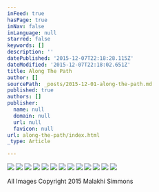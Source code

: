 ```yaml
---
inFeed: true
hasPage: true
inNav: false
inLanguage: null
starred: false
keywords: []
description: ''
datePublished: '2015-12-07T22:18:28.115Z'
dateModified: '2015-12-07T22:18:02.651Z'
title: Along The Path
author: []
sourcePath: _posts/2015-12-01-along-the-path.md
published: true
authors: []
publisher:
  name: null
  domain: null
  url: null
  favicon: null
url: along-the-path/index.html
_type: Article

---
```

![](https://the-grid-user-content.s3-us-west-2.amazonaws.com/81eac8bf-b613-4b5c-bb05-7938c147cf36.jpg)
![](https://the-grid-user-content.s3-us-west-2.amazonaws.com/b780de69-2934-49af-a088-66a12bbc5190.jpg)
![](https://the-grid-user-content.s3-us-west-2.amazonaws.com/7d242217-d690-4cce-a664-085257688e11.jpg)
![](https://the-grid-user-content.s3-us-west-2.amazonaws.com/deb68299-99b5-46f4-8f75-7b14e74fae44.jpg)
![](https://the-grid-user-content.s3-us-west-2.amazonaws.com/8484c31d-2f2c-4854-8a26-bb2d4b423031.jpg)
![](https://the-grid-user-content.s3-us-west-2.amazonaws.com/800de49c-954a-4fdb-8afe-4b455b327012.jpg)
![](https://the-grid-user-content.s3-us-west-2.amazonaws.com/7ec2a4c6-83fd-4456-8711-77eb7e1945d2.jpg)
![](https://the-grid-user-content.s3-us-west-2.amazonaws.com/bc17b02c-ed8f-4c0a-ac65-342227d7f1ab.jpg)
![](https://the-grid-user-content.s3-us-west-2.amazonaws.com/e6c4bad4-b3c4-43ba-ab89-25250ae355cd.jpg)
![](https://the-grid-user-content.s3-us-west-2.amazonaws.com/13778760-89ab-4cd9-9174-76879c49e522.jpg)
![](https://the-grid-user-content.s3-us-west-2.amazonaws.com/cfeba1e2-c7e0-4550-ad57-3c5a6d64c29e.jpg)
![](https://the-grid-user-content.s3-us-west-2.amazonaws.com/8ef1250d-b285-4fba-8c9a-cfb42cf15f92.jpg)
![](https://the-grid-user-content.s3-us-west-2.amazonaws.com/85a5dce8-af04-4993-92d7-dca5af8ba674.jpg)

All Images Copyright 2015 Malakhi Simmons